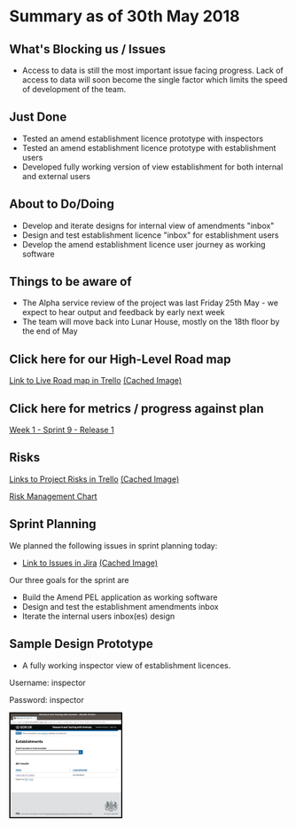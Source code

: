 # Summary as of 30th May 2018 
## What's Blocking us / Issues
* Access to data is still the most important issue facing progress.  Lack of access to data will soon become the single factor which limits the speed of development of the team.

## Just Done
* Tested an amend establishment licence prototype with inspectors
* Tested an amend establishment licence prototype with establishment users
* Developed fully working version of view establishment for both internal and external users

## About to Do/Doing
* Develop and iterate designs for internal view of amendments "inbox"
* Design and test establishment licence "inbox" for establishment users
* Develop the amend establishment licence user journey as working software

## Things to be aware of
* The Alpha service review of the project was last Friday 25th May - we expect to hear output and feedback by early next week
* The team will move back into Lunar House, mostly on the 18th floor by the end of May

## Click here for our High-Level Road map
[Link to Live Road map in Trello](https://trello.com/b/gDQdE01u/asl-roadmap)    [\(Cached Image\)](graphs/ASLRoadMap30052018.jpg)

## Click here for metrics / progress against plan
[Week 1 - Sprint 9 - Release 1](graphs/progress30052018.png)

## Risks
[Links to Project Risks in Trello](https://trello.com/b/VuFuCL7t/risk-register-and-kpis-asl-delivery)    [\(Cached Image\)](graphs/ASLRiskRegister30052018.jpg)

[Risk Management Chart](graphs/risk30052018.png)

## Sprint Planning
We planned the following issues in sprint planning today:
* [Link to Issues in Jira](https://jira.digital.homeoffice.gov.uk/secure/RapidBoard.jspa?rapidView=261)    [\(Cached Image\)](graphs/sprint30052018.png)

Our three goals for the sprint are
* Build the Amend PEL application as working software
* Design and test the establishment amendments inbox
* Iterate the internal users inbox(es) design
 
## Sample Design Prototype
* A fully working inspector view of establishment licences.

Username: inspector

Password: inspector

<a href="https://inspector-ui.notprod.asl.homeoffice.gov.uk/"><img src="graphs/inspector.jpg" alt="HTML5 Icon" width="200" style="border:2px solid black"></a>

